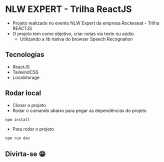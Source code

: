 # NLW EXPERT - Trilha ReactJS 
- Projeto realizado no evento NLW Expert da empresa Rockeseat - Trilha REACTJS
- O projeto tem como objetivo, criar notas via texto ou aúdio.
  - Utilizando a lib nativa do browser Speech Recognation

## Tecnologias
- ReactJS
- TailwindCSS
- Localstorage 

## Rodar local
- Clonar o projeto
- Rodar o comando abaixo para pegar as dependências do projeto
```sh
npm install 
``` 

- Para rodar o projeto 
```sh
npm run dev 
``` 
## Divirta-se 😁
